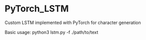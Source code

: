 # PyTorch_LSTM
Custom LSTM implemented with PyTorch for character generation
 
Basic usage: python3 lstm.py -f ./path/to/text
